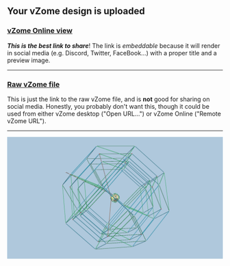 ## Your vZome design is uploaded

### [vZome Online view][embed]

***This is the best link to share***!  The link is *embeddable* because it will render in social media (e.g. Discord, Twitter, FaceBook...) with a proper title and a preview image.

---

### [Raw vZome file][raw]

This is just the link to the raw vZome file, and is **not** good for
sharing on social media.
Honestly, you probably don't want this, though it could be used from either
vZome desktop ("Open URL...") or vZome Online ("Remote vZome URL").

---

![Image](<CUBOCTA_TR_OCTA_RHOMBICUBOCTA.png>)


[embed]: <https://vzome.com/app/embed.py?url=https://raw.githubusercontent.com/domdib/vzome-sharing/main/2021/07/14/00-09-00-CUBOCTA_TR_OCTA_RHOMBICUBOCTA/CUBOCTA_TR_OCTA_RHOMBICUBOCTA.vZome>
[raw]: <https://raw.githubusercontent.com/domdib/vzome-sharing/main/2021/07/14/00-09-00-CUBOCTA_TR_OCTA_RHOMBICUBOCTA/CUBOCTA_TR_OCTA_RHOMBICUBOCTA.vZome>
